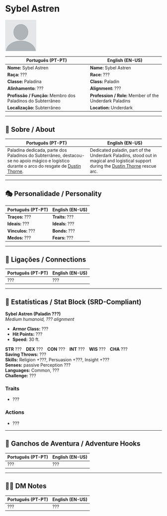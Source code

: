 # Sybel Astren

![Sybel Astren](docs/assets/npc/npc_blank.png)

| **Português (PT-PT)** | **English (EN-US)** |
| --------------------- | ------------------- |
| **Nome:** Sybel Astren | **Name:** Sybel Astren |
| **Raça:** ??? | **Race:** ??? |
| **Classe:** Paladina | **Class:** Paladin |
| **Alinhamento:** ??? | **Alignment:** ??? |
| **Profissão / Função:** Membro dos Paladinos do Subterrâneo | **Profession / Role:** Member of the Underdark Paladins |
| **Localização:** Subterrâneo | **Location:** Underdark |

---

## 📖 Sobre / About

| **Português (PT-PT)**                                                                                                                                             | **English (EN-US)**                                                                                                                                        |
| ----------------------------------------------------------------------------------------------------------------------------------------------------------------- | ---------------------------------------------------------------------------------------------------------------------------------------------------------- |
| Paladina dedicada, parte dos Paladinos do Subterrâneo, destacou-se no apoio mágico e logístico durante o arco do resgate de [Dustin Thorne](pc_dustin_thorne.md). | Dedicated paladin, part of the Underdark Paladins, stood out in magical and logistical support during the [Dustin Thorne](pc_dustin_thorne.md) rescue arc. |

---

## 🎭 Personalidade / Personality

| **Português (PT-PT)** | **English (EN-US)** |
| --------------------- | ------------------- |
| **Traços:** ??? | **Traits:** ??? |
| **Ideais:** ??? | **Ideals:** ??? |
| **Vínculos:** ??? | **Bonds:** ??? |
| **Medos:** ??? | **Fears:** ??? |

---

## 🔗 Ligações / Connections

| **Português (PT-PT)** | **English (EN-US)** |
| --------------------- | ------------------- |
| ??? | ??? |

---

<!-- 🔒 DM-ONLY SECTION BELOW -->

## 🧩 Estatísticas / Stat Block (SRD-Compliant)

**Sybel Astren (Paladin ???)**  
*Medium humanoid, ??? alignment*

- **Armor Class:** ???  
- **Hit Points:** ???  
- **Speed:** 30 ft.  

**STR** ??? **DEX** ??? **CON** ??? **INT** ??? **WIS** ??? **CHA** ???  
**Saving Throws:** ???  
**Skills:** Religion +???, Persuasion +???, Insight +???  
**Senses:** passive Perception ???  
**Languages:** Common, ???  
**Challenge:** ???  

### Traits
- ???

### Actions
- ???

---

## 🎲 Ganchos de Aventura / Adventure Hooks

| **Português (PT-PT)** | **English (EN-US)** |
| --------------------- | ------------------- |
| ??? | ??? |

---

## 🧑‍💻 DM Notes

| **Português (PT-PT)** | **English (EN-US)** |
| --------------------- | ------------------- |
| ??? | ??? |
